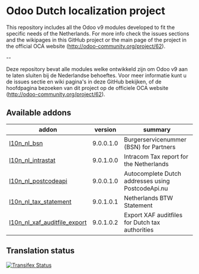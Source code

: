 

Odoo Dutch localization project
===============================

This repository includes all the Odoo v9 modules developed to fit the specific needs of the Netherlands.
For more info check the issues sections and the wikipages in this GitHub project or the main page of the project in the official OCA website (http://odoo-community.org/project/62).

--

Deze repository bevat alle modules welke ontwikkeld zijn om Odoo v9 aan te laten sluiten bij de Nederlandse behoeftes. Voor meer informatie kunt u de issues sectie en wiki pagina's in deze GitHub bekijken, of de hoofdpagina bezoeken van dit project op de officiele OCA website (http://odoo-community.org/project/62). 

[//]: # (addons)

Available addons
----------------
addon | version | summary
--- | --- | ---
[l10n_nl_bsn](l10n_nl_bsn/) | 9.0.0.1.0 | Burgerservicenummer (BSN) for Partners
[l10n_nl_intrastat](l10n_nl_intrastat/) | 9.0.1.0.0 | Intracom Tax report for the Netherlands
[l10n_nl_postcodeapi](l10n_nl_postcodeapi/) | 9.0.0.1.0 | Autocomplete Dutch addresses using PostcodeApi.nu
[l10n_nl_tax_statement](l10n_nl_tax_statement/) | 9.0.1.0.1 | Netherlands BTW Statement
[l10n_nl_xaf_auditfile_export](l10n_nl_xaf_auditfile_export/) | 9.0.1.0.2 | Export XAF auditfiles for Dutch tax authorities

[//]: # (end addons)

Translation status
------------------

[![Transifex Status](https://www.transifex.com/projects/p/OCA-l10n-netherlands-9-0/chart/image_png)](https://www.transifex.com/projects/p/OCA-l10n-netherlands-9-0)
